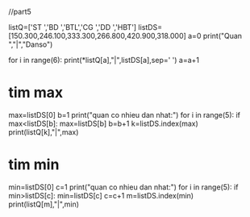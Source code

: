 //part5

listQ=['ST ','BD ','BTL','CG ','DD ','HBT']
listDS=[150.300,246.100,333.300,266.800,420.900,318.000]
a=0
print("Quan ","|","Danso")

for i in range(6):
    print(*listQ[a],"|",listDS[a],sep=' ')
    a=a+1

# tim max
max=listDS[0]
b=1
print("quan co nhieu dan nhat:")
for i in range(5):
    if max<listDS[b]:
        max=listDS[b]
    b=b+1
k=listDS.index(max)
print(listQ[k],"|",max)

# tim min
min=listDS[0]
c=1
print("quan co nhieu dan nhat:")
for i in range(5):
    if min>listDS[c]:
        min=listDS[c]
    c=c+1
m=listDS.index(min)
print(listQ[m],"|",min)
